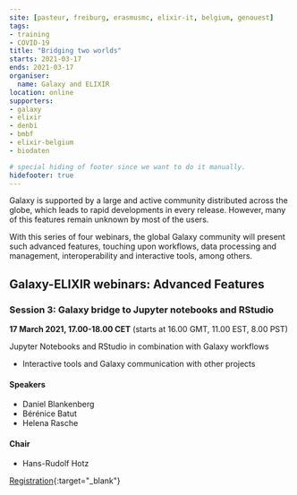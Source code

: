 ```yaml
---
site: [pasteur, freiburg, erasmusmc, elixir-it, belgium, genouest]
tags:
- training
- COVID-19
title: "Bridging two worlds"
starts: 2021-03-17
ends: 2021-03-17
organiser:
  name: Galaxy and ELIXIR
location: online
supporters:
- galaxy
- elixir
- denbi
- bmbf
- elixir-belgium
- biodaten

# special hiding of footer since we want to do it manually.
hidefooter: true
---
```


Galaxy is supported by a large and active community distributed across the globe, which leads to rapid developments in every release. However, many of this features remain unknown by most of the users.

With this series of four webinars, the global Galaxy community will present such advanced features, touching upon workflows, data processing and management, interoperability and interactive tools, among others. 

## Galaxy-ELIXIR webinars: Advanced Features

### Session 3: Galaxy bridge to Jupyter notebooks and RStudio

**17 March 2021, 17.00-18.00 CET** (starts at 16.00 GMT, 11.00 EST, 8.00 PST)

Jupyter Notebooks and RStudio in combination with Galaxy workflows

- Interactive tools and Galaxy communication with other projects

#### Speakers

* Daniel Blankenberg
* Bérénice Batut
* Helena Rasche

#### Chair

* Hans-Rudolf Hotz

[Registration](https://us02web.zoom.us/webinar/register/WN_Okwj3OW1SVShXskpgqVUjQ){:target="_blank"}



